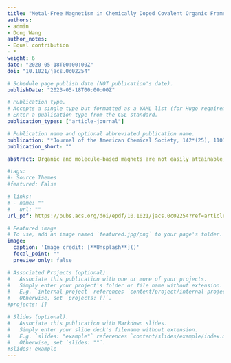 ```yaml
---
title: "Metal-Free Magnetism in Chemically Doped Covalent Organic Frameworks"
authors:
- admin
- Dong Wang
author_notes:
- Equal contribution
- *
weight: 6
date: "2020-05-18T00:00:00Z"
doi: "10.1021/jacs.0c02254"

# Schedule page publish date (NOT publication's date).
publishDate: "2023-05-18T00:00:00Z"

# Publication type.
# Accepts a single type but formatted as a YAML list (for Hugo requirements).
# Enter a publication type from the CSL standard.
publication_types: ["article-journal"]

# Publication name and optional abbreviated publication name.
publication: "*Journal of the American Chemical Society, 142*(25), 11013–11021"
publication_short: ""

abstract: Organic and molecule-based magnets are not easily attainable, as introduction of stable paramagnetic centers to pure organic systems is particularly challenging. Crystalline covalent organic frameworks (COFs) with high designability and chemical diversity constitute ideal platforms to access intriguing magnetic phenomena of organic materials. In this work, we proposed a general approach to attain unpaired electron spin and metal-free magnetism in narrow-band COFs by chemical doping. By using density functional theory calculations, we found that dopants with energy-matched frontier orbitals to COFs not only inject charges but also further localize them through orbital hybridization and the formation of a supramolecular charge-transfer complex. The localized electronic states ensure that stable paramagnetic centers can be introduced to nonmagnetic COFs. On the basis of these discoveries, we designed two new COFs with narrow valence bands, which show prospective magnetism after doping with iodine. Further, we unraveled the magnetic anisotropy in two-dimensional COFs and demonstrated that both spin-conduction and magnetic interactions can be effectively modulated by manipulating the building blocks of COFs. Our work highlights a practical route to attain magnetism in COFs and other organic materials, which show great potential for applications in organic spintronic devices.

#tags:
#- Source Themes
#featured: False

# links:
# - name: ""
#   url: ""
url_pdf: https://pubs.acs.org/doi/epdf/10.1021/jacs.0c02254?ref=article_openPDF

# Featured image
# To use, add an image named `featured.jpg/png` to your page's folder. 
image:
  caption: 'Image credit: [**Unsplash**]()'
  focal_point: ""
  preview_only: false

# Associated Projects (optional).
#   Associate this publication with one or more of your projects.
#   Simply enter your project's folder or file name without extension.
#   E.g. `internal-project` references `content/project/internal-project/index.md`.
#   Otherwise, set `projects: []`.
#projects: []

# Slides (optional).
#   Associate this publication with Markdown slides.
#   Simply enter your slide deck's filename without extension.
#   E.g. `slides: "example"` references `content/slides/example/index.md`.
#   Otherwise, set `slides: ""`.
#slides: example
---
```

